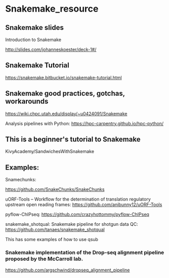 
# Snakemake_resource

## Snakemake slides

Introduction to Snakemake

http://slides.com/johanneskoester/deck-1#/


## Snakemake Tutorial

https://snakemake.bitbucket.io/snakemake-tutorial.html

## Snakemake good practices, gotchas, workarounds

https://wiki.chpc.utah.edu/display/~u0424091/Snakemake

Analysis pipelines with Python: 
https://hpc-carpentry.github.io/hpc-python/

## This is a beginner's tutorial to Snakemake

KivyAcademy/SandwichesWithSnakemake


## Examples:


Snamechunks:

https://github.com/SnakeChunks/SnakeChunks


uORF-Tools – Workflow for the determination of translation regulatory upstream open reading frames: 
https://github.com/anibunny12/uORF-Tools


pyflow-ChIPseq:
https://github.com/crazyhottommy/pyflow-ChIPseq


snakemake_shotqual: Snakemake pipeline for shotgun data QC: 
https://github.com/tanaes/snakemake_shotqual

This has some examples of how to use qsub


### Snakemake implementation of the Drop-seq alignment pipeline proposed by the McCarroll lab.

https://github.com/argschwind/dropseq_alignment_pipeline

